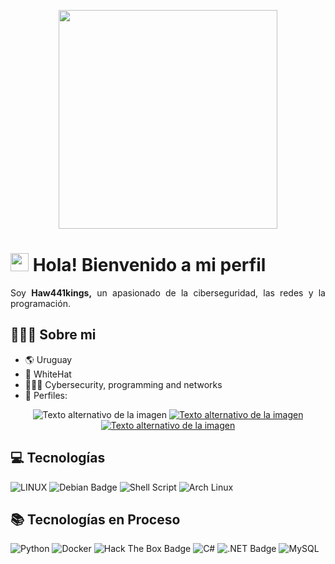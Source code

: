 <p align="center"> <img width="350px" src="https://i.postimg.cc/nckmhwxk/perfil1.gif"> </p>

# <img src="https://i.postimg.cc/Y0VQtvYW/Mano.gif" width="29px"> Hola! Bienvenido a mi perfil 

<p align="justify">Soy <strong>Haw441kings,</strong> un apasionado de la ciberseguridad, las redes y la programación.</p>  <p align="center"> 

## 👨🏻‍💻 Sobre mi



- 🌎 Uruguay
- 🎩 WhiteHat
- 👨🏻‍💻 Cybersecurity, programming and networks
- 🔗 Perfiles: 
<p align="center">
<img src="https://img.shields.io/badge/asciinema-D40000?logo=asciinema&logoColor=fff&style=plastic" alt="Texto alternativo de la imagen" />
</a>
<a href="https://vimeo.com/xxdeadhackerxx">
<img src="https://img.shields.io/badge/Vimeo-1AB7EA?logo=vimeo&logoColor=fff&style=plastic" alt="Texto alternativo de la imagen" />
</a>
<a href="https://www.buymeacoffee.com/xdeadhackerx">
<img src="https://img.shields.io/badge/Buy%20Me%20A%20Coffee-FD0?logo=buymeacoffee&logoColor=000&style=plastic" alt="Texto alternativo de la imagen" />
</a>
</p>

## 💻 Tecnologías

![LINUX](https://img.shields.io/badge/Linux-FCC624?style=for-the-badge&logo=linux&logoColor=black)
![Debian Badge](https://img.shields.io/badge/Debian-A81D33?logo=debian&logoColor=fff&style=for-the-badge)
![Shell Script](https://img.shields.io/badge/shell_script-%23121011.svg?style=for-the-badge&logo=gnu-bash&logoColor=white)
![Arch Linux](https://img.shields.io/badge/Arch%20Linux-1793D1?logo=arch-linux&logoColor=fff&style=flat-square)
## 📚 Tecnologías en Proceso

![Python](https://img.shields.io/badge/python-3670A0?style=for-the-badge&logo=python&logoColor=ffdd54) 
![Docker](https://img.shields.io/badge/docker-%230db7ed.svg?style=for-the-badge&logo=docker&logoColor=white)
![Hack The Box Badge](https://img.shields.io/badge/Hack%20The%20Box-9FEF00?logo=hackthebox&logoColor=000&style=for-the-badge)
![C#](https://img.shields.io/badge/c%23-%23239120.svg?style=for-the-badge&logo=c-sharp&logoColor=white)
![.NET Badge](https://img.shields.io/badge/.NET-512BD4?logo=dotnet&logoColor=fff&style=for-the-badge)
![MySQL](https://img.shields.io/badge/mysql-%2300f.svg?style=for-the-badge&logo=mysql&logoColor=white)

